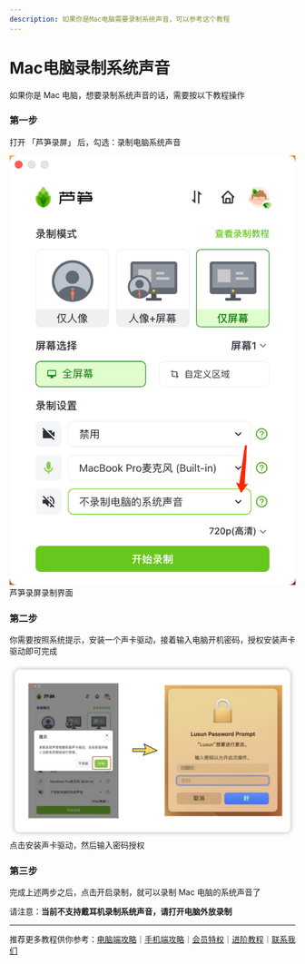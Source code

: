 ```yaml
---
description: 如果你是Mac电脑需要录制系统声音，可以参考这个教程
---
```


# Mac电脑录制系统声音

如果你是 Mac 电脑，想要录制系统声音的话，需要按以下教程操作

### 第一步

打开 「芦笋录屏」 后，勾选：录制电脑系统声音

<img src="../../public/.gitbook/assets/luzhixty.png" alt="">
<ImgDesc>芦笋录屏录制界面</ImgDesc>

### 第二步

你需要按照系统提示，安装一个声卡驱动，接着输入电脑开机密码，授权安装声卡驱动即可完成


<img src="../../public/.gitbook/assets/shouquanqudong.png" alt="">
<ImgDesc>点击安装声卡驱动，然后输入密码授权</ImgDesc>

### 第三步

完成上述两步之后，点击开启录制，就可以录制 Mac 电脑的系统声音了

请注意：**当前不支持戴耳机录制系统声音，请打开电脑外放录制**

***

推荐更多教程供你参考：[电脑端攻略](../../basic/pc.md)｜[手机端攻略](../../basic/phone.md)｜[会员特权](../../basic/vip.md)｜[进阶教程](../../advanced/)｜[联系我们](../../contact.md)
